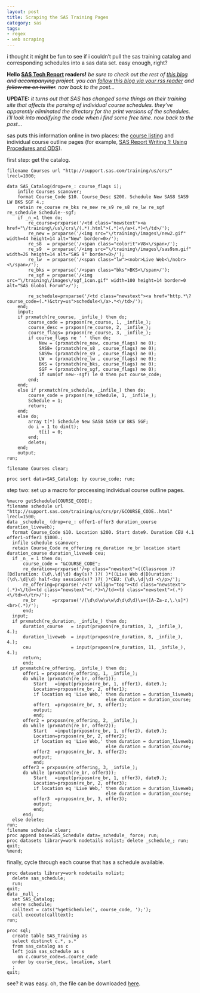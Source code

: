 ```yaml
---
layout: post
title: Scraping the SAS Training Pages
category: sas
tags:
- regex
- web scraping
---
```


i thought it might be fun to see if i couldn’t pull the sas training catalog and corresponding schedules into a sas data set. easy enough, right?

<!--more-->

**Hello [SAS Tech Report](http://www.sas.com/news/newsletter/tech/2009_4.html) readers!** *be sure to check out the rest of [this blog](/) <s>and accompanying project</s>. you can [follow this blog via your rss reader](/feed.json) and <s>follow me on twitter</s>. now back to the post…*

**UPDATE:** *it turns out that SAS has changed some things on their training site that affects the parsing of individual course schedules. they’ve apparently eliminated the directory for the print versions of the schedules. i’ll look into modifying the code when i find some free time. now back to the post…*

sas puts this information online in two places: the [course listing](http://support.sas.com/training/us/crs/) and individual course outline pages (for example, [SAS Report Writing 1: Using Procedures and ODS](http://support.sas.com/training/us/crs/pr/rpt1.html)).

first step: get the catalog.

    filename Courses url "http://support.sas.com/training/us/crs/" lrecl=1000;

    data SAS_Catalog(drop=re_: course_flags i);
        infile Courses scanover;
        format Course_Code $10. Course_Desc $200. Schedule New SAS8 SAS9 LW BKS SGF 4.;
        retain re_course re_bks re_new re_s9 re_s8 re_lw re_sgf re_schedule Schedule--sgf;
        if _n_=1 then do;
            re_course=prxparse('/<td class="newstext"><a href="\/training\/us\/crs\/(.*).html">(.*)<\/a>(.*)<\/td>/');
            re_new = prxparse('/<img src="\/training\/images\/new2.gif" width=44 height=14 alt="New" border=0>/');
            re_s8  = prxparse('/<span class="colorit">V8<\/span>/');
            re_s9  = prxparse('/<img src="\/training\/images\/sas9sm.gif" width=26 height=14 alt="SAS 9" border=0>/');
            re_lw  = prxparse('/<span class="lw"><nobr>Live Web<\/nobr><\/span>/');
            re_bks = prxparse('/<span class="bks">BKS<\/span>/');
            re_sgf = prxparse('/<img src="\/training\/images\/sgf_icon.gif" width=100 height=14 border=0 alt="SAS Global Forum">/');

            re_schedule=prxparse('/<td class="newstext"><a href="http.*\?course_code=(.*)&ctry=us">schedule<\/a>.*<\/td>/');
        end;
        input;
        if prxmatch(re_course, _infile_) then do;
            course_code = prxposn(re_course, 1, _infile_);
            course_desc = prxposn(re_course, 2, _infile_);
            course_flags= prxposn(re_course, 3, _infile_);
            if course_flags ne ' ' then do;
                New = (prxmatch(re_new, course_flags) ne 0);
                SAS8= (prxmatch(re_s8 , course_flags) ne 0);
                SAS9= (prxmatch(re_s9 , course_flags) ne 0);
                LW  = (prxmatch(re_lw , course_flags) ne 0);
                BKS = (prxmatch(re_bks, course_flags) ne 0);
                SGF = (prxmatch(re_sgf, course_flags) ne 0);
                if sum(of new--sgf) le 0 then put course_code;
            end;
        end;
        else if prxmatch(re_schedule, _infile_) then do;
            course_code = prxposn(re_schedule, 1, _infile_);
            Schedule = 1;
            return;
        end;
        else do;
            array t(*) Schedule New SAS8 SAS9 LW BKS SGF;
            do i = 1 to dim(t);
                t[i] = 0;
            end;
            delete;
        end;
        output;
    run;

    filename Courses clear;

    proc sort data=SAS_Catalog; by course_code; run;

step two: set up a macro for processing individual course outline pages.

    %macro getSchedule(COURSE_CODE);
    filename schedule url "http://support.sas.com/training/us/crs/pr/&COURSE_CODE..html" lrecl=1500;
    data _schedule_ (drop=re_: offer1-offer3 duration_course duration_liveweb);
      format Course_Code $10. Location $200. Start date9. Duration CEU 4.1 offer1-offer3 $1000.;
      infile schedule scanover;
      retain Course_Code re_offering re_duration re_br location start duration_course duration_liveweb ceu;
      if _n_ = 1 then do;
          course_code = "&COURSE_CODE";
          re_duration=prxparse('/<p class="newstext">((Classroom )?[Dd]uration: (\d\.\d|\d) day(s)? )?( )*((Live Web d|D)uration: (\d\.\d|\d) half-day session(s)? )?( )*CEU: (\d\.\d|\d) <\/p>/');
          re_offering=prxparse('/<tr valign="top"><td class="newstext">(.*)<\/td><td class="newstext">(.*)<\/td><td class="newstext">(.*)<\/td><\/tr>/');
          re_br      =prxparse('/(\d\d\w\w\w\d\d\d\d)\s+([A-Za-z,\.\s]*)<br>(.*)/');
          end;
      input;
      if prxmatch(re_duration, _infile_) then do;
          duration_course   = input(prxposn(re_duration, 3, _infile_), 4.);
          duration_liveweb  = input(prxposn(re_duration, 8, _infile_), 4.);
          ceu               = input(prxposn(re_duration, 11, _infile_), 4.);
          return;
          end;
      if prxmatch(re_offering, _infile_) then do;
          offer1 = prxposn(re_offering, 1, _infile_);
          do while (prxmatch(re_br, offer1));
              Start   =input(prxposn(re_br, 1, offer1), date9.);
              Location=prxposn(re_br, 2, offer1);
              if location eq 'Live Web,' then duration = duration_liveweb;
                                         else duration = duration_course;
              offer1  =prxposn(re_br, 3, offer1);
              output;
              end;
          offer2 = prxposn(re_offering, 2, _infile_);
          do while (prxmatch(re_br, offer2));
              Start   =input(prxposn(re_br, 1, offer2), date9.);
              Location=prxposn(re_br, 2, offer2);
              if location eq 'Live Web,' then duration = duration_liveweb;
                                         else duration = duration_course;
              offer2  =prxposn(re_br, 3, offer2);
              output;
              end;
          offer3 = prxposn(re_offering, 3, _infile_);
          do while (prxmatch(re_br, offer3));
              Start   =input(prxposn(re_br, 1, offer3), date9.);
              Location=prxposn(re_br, 2, offer3);
              if location eq 'Live Web,' then duration = duration_liveweb;
                                         else duration = duration_course;
              offer3  =prxposn(re_br, 3, offer3);
              output;
              end;
          end;
      else delete;
    run;
    filename schedule clear;
    proc append base=SAS_Schedule data=_schedule_ force; run;
    proc datasets library=work nodetails nolist; delete _schedule_; run; quit;
    %mend;

finally, cycle through each course that has a schedule available.

    proc datasets library=work nodetails nolist;
      delete sas_schedule;
      run;
    quit;
    data _null_;
      set SAS_Catalog;
      where schedule;
      calltext = cats('%getSchedule(', course_code, ');');
      call execute(calltext);
    run;

    proc sql;
      create table SAS_Training as
      select distinct c.*, s.*
      from sas_catalog as c
      left join sas_schedule as s
        on c.course_code=s.course_code
      order by course_desc, location, start
      ;
    quit;

see? it was easy. oh, the file can be downloaded [here](/assets/sas/sas-training.sas).
